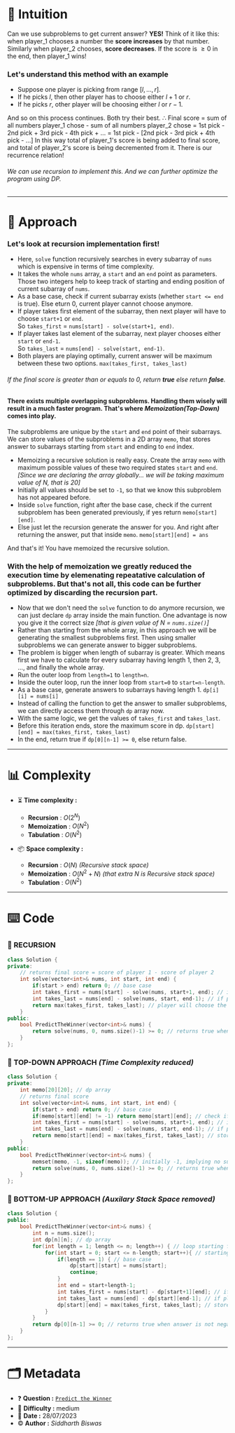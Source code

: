 # 💭 Intuition
Can we use subproblems to get current answer? **YES!**
Think of it like this: when player_1 chooses a number the **score increases** by that number. Similarly when player_2 chooses, **score decreases**. If the score is $\ge0$ in the end, then player_1 wins!
### Let's understand this method with an example
- Suppose one player is picking from range $[l,\dots,r]$.
- If he picks $l$, then other player has to choose either $l+1$ or $r$. 
- If he picks $r$, other player will be choosing either $l$ or $r-1$.

And so on this process continues. Both try their best.
$\therefore$ Final score = sum of all numbers player_1 chose - sum of all numbers player_2 chose
= 1st pick - 2nd pick + 3rd pick - 4th pick + ...
= 1st pick - [2nd pick - 3rd pick + 4th pick - ...]
In this way total of player_1's score is being added to final score, and total of player_2's score is being decremented from it.
There is our recurrence relation! 
###### We can use recursion to implement this. And we can further optimize the program using DP.

<hr/>

# 📝 Approach
### Let's look at recursion implementation first!
- Here, `solve` function recursively searches in every subarray of `nums` which is expensive in terms of time complexity. 
- It takes the whole `nums` array, a `start` and an `end` point as parameters. Those two integers help to keep track of starting and ending position of current subarray of `nums`.
- As a base case, check if current subarray exists (whether `start <= end` is true). Else eturn 0, current player cannot choose anymore.
- If player takes first element of the subarray, then next player will have to choose `start+1` or `end`. <br/>
 So `takes_first` = `nums[start] - solve(start+1, end)`.
- If player takes last element of the subarray, next player chooses either `start` or `end-1`. <br/>
 So `takes_last` = `nums[end] - solve(start, end-1)`.
- Both players are playing optimally, current answer will be maximum between these two options. `max(takes_first, takes_last)`
###### If the final score is greater than or equals to 0, return ***true*** else return ***false***.
#### There exists multiple overlapping subproblems. Handling them wisely will result in a much faster program. That's where _Memoization(Top-Down)_ comes into play.
The subproblems are unique by the `start` and `end` point of their subarrays. We can store values of the subproblems in a 2D array `memo`, that stores answer to subarrays starting from `start` and ending to `end` index. 
- Memoizing a recursive solution is really easy. Create the array `memo` with maximum possible values of these two required states `start` and `end`. _[Since we are declaring the array globally... we will be taking maximum value of N, that is 20]_
- Initially all values should be set to `-1`, so that we know this subproblem has not appeared before.
- Inside `solve` function, right after the base case, check if the current subproblem has been generated previously, if yes return `memo[start][end]`.
- Else just let the recursion generate the answer for you. And right after returning the answer, put that inside `memo`. `memo[start][end] = ans`

And that's it! You have memoized the recursive solution. 
### With the help of memoization we greatly reduced the execution time by elemenating repeatative calculation of subproblems. But that's not all, this code can be further optimized by discarding the recursion part.
- Now that we don't need the `solve` function to do anymore recursion, we can just declare `dp` array inside the main function. One advantage is now you give it the correct size _[that is given value of N = `nums.size()`]_
- Rather than starting from the whole array, in this approach we will be generating the smallest subproblems first. Then using smaller subproblems we can generate answer to bigger subproblems.
- The problem is bigger when length of subarray is greater.
  Which means first we have to calculate for every subarray having length 1, then 2, 3, ..., and finally the whole array.
- Run the outer loop from `length=1` to `length=n`.
- Inside the outer loop, run the inner loop from `start=0` to `start=n-length`.
- As a base case, generate answers to subarrays having length 1. `dp[i][i] = nums[i]`
- Instead of calling the function to get the answer to smaller subproblems, we can directly access them through `dp` array now. 
- With the same logic, we get the values of `takes_first` and `takes_last`.
- Before this iteration ends, store the maximum score in dp. `dp[start][end] = max(takes_first, takes_last)`
- In the end, return true if `dp[0][n-1] >= 0`, else return false. 

<hr/>

# 📊 Complexity
- ⏳ **Time complexity :**
    - **Recursion** : $O(2^N)$ 
    - **Memoization** : $O(N^2)$
    - **Tabulation** : $O(N^2)$

- 📦 **Space complexity :**
    - **Recursion** : $O(N)$ *(Recursive stack space)*
    - **Memoization** : $O(N^2 + N)$ *(that extra N is Recursive stack space)*
    - **Tabulation** : $O(N^2)$
    
<hr/>


# ⌨️ Code

### 🥉 RECURSION
```cpp
class Solution {
private:
    // returns final score = score of player 1 - score of player 2
    int solve(vector<int>& nums, int start, int end) {
        if(start > end) return 0; // base case
        int takes_first = nums[start] - solve(nums, start+1, end); // if player takes left first number
        int takes_last = nums[end] - solve(nums, start, end-1); // if player takes right first number
        return max(takes_first, takes_last); // player will choose the maximum score
    }
public:
    bool PredictTheWinner(vector<int>& nums) {
        return solve(nums, 0, nums.size()-1) >= 0; // returns true when answer is not negative
    }
};
```

### 🥈 TOP-DOWN APPROACH *(Time Complexity reduced)*
```cpp
class Solution {
private:
    int memo[20][20]; // dp array
    // returns final score
    int solve(vector<int>& nums, int start, int end) {
        if(start > end) return 0; // base case
        if(memo[start][end] != -1) return memo[start][end]; // check if current subproblem has been computed before
        int takes_first = nums[start] - solve(nums, start+1, end); // if player takes left first number
        int takes_last = nums[end] - solve(nums, start, end-1); // if player takes right first number
        return memo[start][end] = max(takes_first, takes_last); // store the answer first, then return it
    }
public:
    bool PredictTheWinner(vector<int>& nums) {
        memset(memo, -1, sizeof(memo)); // initially -1, implying no subproblem has been computed yet
        return solve(nums, 0, nums.size()-1) >= 0; // returns true when answer is not negative
    }
};
```
### 🥇 BOTTOM-UP APPROACH _(Auxilary Stack Space removed)_
```cpp
class Solution {
public:
    bool PredictTheWinner(vector<int>& nums) {
        int n = nums.size();
        int dp[n][n]; // dp array
        for(int length = 1; length <= n; length++) { // loop starting from smallest subproblem to bigger 
            for(int start = 0; start <= n-length; start++){ // starting point of each subarray
                if(length == 1) { // base case
                    dp[start][start] = nums[start];
                    continue;
                }
                int end = start+length-1;
                int takes_first = nums[start] - dp[start+1][end]; // if player takes left first number
                int takes_last = nums[end] - dp[start][end-1]; // if player takes right first number
                dp[start][end] = max(takes_first, takes_last); // store the answer in dp array
            }
        }
        return dp[0][n-1] >= 0; // returns true when answer is not negative
    }
};
```

<hr/>

# :card_index_dividers: Metadata
- :question: **Question :** [`Predict the Winner`](https://leetcode.com/problems/predict-the-winner)
- :vertical_traffic_light: **Difficulty :** medium 
- :calendar: **Date :** $28/07/2023$
- :copyright: **Author :** _Siddharth Biswas_  

